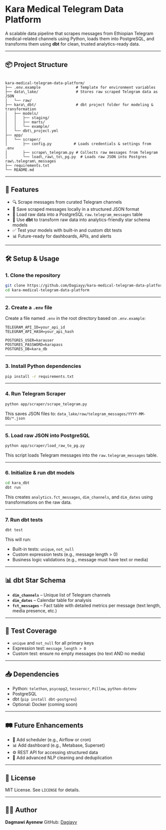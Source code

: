 
# Kara Medical Telegram Data Platform

A scalable data pipeline that scrapes messages from Ethiopian Telegram medical-related channels using Python, loads them into PostgreSQL, and transforms them using **dbt** for clean, trusted analytics-ready data.

---

## 📦 Project Structure

```

kara-medical-telegram-data-platform/
├── .env.example                # Template for environment variables
├── data\_lake/                 # Stores raw scraped Telegram data as JSON
│   └── raw/
├── kara\_dbt/                  # dbt project folder for modeling & transformation
│   ├── models/
│   │   ├── staging/
│   │   ├── marts/
│   │   └── example/
│   └── dbt\_project.yml
├── app/
│   └── scraper/
│       ├── config.py          # Loads credentials & settings from .env
│       ├── scrape\_telegram.py # Collects raw messages from Telegram
│       └── load\_raw\_to\_pg.py  # Loads raw JSON into Postgres raw\.telegram\_messages
├── requirements.txt
└── README.md

````

---

## 🚀 Features

- 🔍 Scrape messages from curated Telegram channels
- 💾 Save scraped messages locally in a structured JSON format
- 🐘 Load raw data into a PostgreSQL `raw.telegram_messages` table
- 🔄 Use **dbt** to transform raw data into analytics-friendly star schema models
- ✅ Test your models with built-in and custom dbt tests
- 📊 Future-ready for dashboards, APIs, and alerts

---

## 🛠️ Setup & Usage

### 1. Clone the repository

```bash
git clone https://github.com/Dagiayy/kara-medical-telegram-data-platform.git
cd kara-medical-telegram-data-platform
````

---

### 2. Create a `.env` file

Create a file named `.env` in the root directory based on `.env.example`:

```env
TELEGRAM_API_ID=your_api_id
TELEGRAM_API_HASH=your_api_hash

POSTGRES_USER=karauser
POSTGRES_PASSWORD=karapass
POSTGRES_DB=kara_db
```

---

### 3. Install Python dependencies

```bash
pip install -r requirements.txt
```

---

### 4. Run Telegram Scraper

```bash
python app/scraper/scrape_telegram.py
```

This saves JSON files to:
`data_lake/raw/telegram_messages/YYYY-MM-DD/*.json`

---

### 5. Load raw JSON into PostgreSQL

```bash
python app/scraper/load_raw_to_pg.py
```

This script loads Telegram messages into the `raw.telegram_messages` table.

---

### 6. Initialize & run dbt models

```bash
cd kara_dbt
dbt run
```

This creates `analytics.fct_messages`, `dim_channels`, and `dim_dates` using transformations on the raw data.

---

### 7. Run dbt tests

```bash
dbt test
```

This will run:

* Built-in tests: `unique`, `not_null`
* Custom expression tests (e.g., message length > 0)
* Business logic validations (e.g., message must have text or media)

---

## 📊 dbt Star Schema

* **`dim_channels`** – Unique list of Telegram channels
* **`dim_dates`** – Calendar table for analysis
* **`fct_messages`** – Fact table with detailed metrics per message (text length, media presence, etc.)

---

## 🧪 Test Coverage

* `unique` and `not_null` for all primary keys
* Expression test: `message_length > 0`
* Custom test: ensure no empty messages (no text AND no media)

---

## 📥 Dependencies

* Python: `telethon`, `psycopg2`, `tesserocr`, `Pillow`, `python-dotenv`
* PostgreSQL
* dbt (`pip install dbt-postgres`)
* Optional: Docker (coming soon)

---

## 🛤 Future Enhancements

* 🔁 Add scheduler (e.g., Airflow or cron)
* 📊 Add dashboard (e.g., Metabase, Superset)
* ⚙️ REST API for accessing structured data
* 🧹 Add advanced NLP cleaning and deduplication

---

## 📄 License

MIT License. See `LICENSE` for details.

---

## 👨‍💻 Author

**Dagmawi Ayenew**
GitHub: [Dagiayy](https://github.com/Dagiayy)

```
